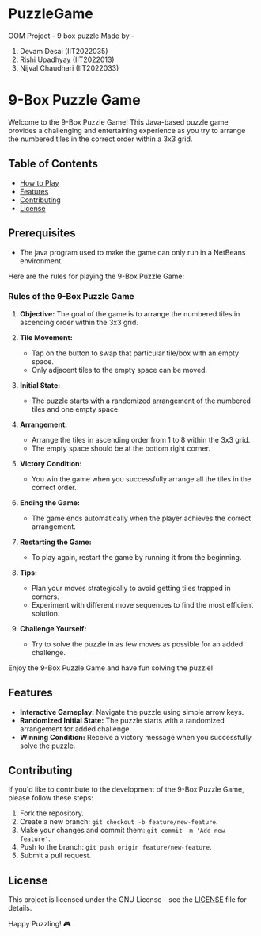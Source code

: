 # PuzzleGame
OOM Project - 9 box puzzle
Made by -
1. Devam Desai (IIT2022035)
2. Rishi Upadhyay (IIT2022013)
3. Nijval Chaudhari (IIT2022033)
# 9-Box Puzzle Game

Welcome to the 9-Box Puzzle Game! This Java-based puzzle game provides a challenging and entertaining experience as you try to arrange the numbered tiles in the correct order within a 3x3 grid.

## Table of Contents
- [How to Play](#how-to-play)
- [Features](#features)
- [Contributing](#contributing)
- [License](#license)

## Prerequisites 
   - The java program used to make the game can only run in a NetBeans environment.

Here are the rules for playing the 9-Box Puzzle Game:

### Rules of the 9-Box Puzzle Game

1. **Objective:** The goal of the game is to arrange the numbered tiles in ascending order within the 3x3 grid.

2. **Tile Movement:**
   - Tap on the button to swap that particular tile/box with an empty space.
   - Only adjacent tiles to the empty space can be moved.

3. **Initial State:**
   - The puzzle starts with a randomized arrangement of the numbered tiles and one empty space.

4. **Arrangement:**
   - Arrange the tiles in ascending order from 1 to 8 within the 3x3 grid.
   - The empty space should be at the bottom right corner.

5. **Victory Condition:**
   - You win the game when you successfully arrange all the tiles in the correct order.

6. **Ending the Game:**
   - The game ends automatically when the player achieves the correct arrangement.

7. **Restarting the Game:**
   - To play again, restart the game by running it from the beginning.

8. **Tips:**
   - Plan your moves strategically to avoid getting tiles trapped in corners.
   - Experiment with different move sequences to find the most efficient solution.

9. **Challenge Yourself:**
   - Try to solve the puzzle in as few moves as possible for an added challenge.

Enjoy the 9-Box Puzzle Game and have fun solving the puzzle!

## Features
- **Interactive Gameplay:** Navigate the puzzle using simple arrow keys.
- **Randomized Initial State:** The puzzle starts with a randomized arrangement for added challenge.
- **Winning Condition:** Receive a victory message when you successfully solve the puzzle.

## Contributing
If you'd like to contribute to the development of the 9-Box Puzzle Game, please follow these steps:
1. Fork the repository.
2. Create a new branch: `git checkout -b feature/new-feature`.
3. Make your changes and commit them: `git commit -m 'Add new feature'`.
4. Push to the branch: `git push origin feature/new-feature`.
5. Submit a pull request.

## License
This project is licensed under the GNU License - see the [LICENSE](LICENSE) file for details.

Happy Puzzling! 🎮
